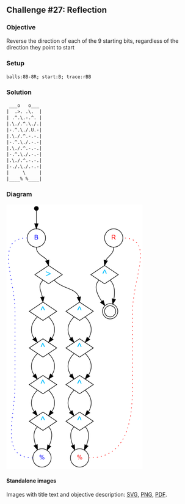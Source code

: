 ## Challenge #27: Reflection

### Objective

Reverse the direction of each of the 9 starting bits, regardless of the direction they point to start

### Setup

`balls:8B-8R; start:B; trace:rBB`

### Solution

	 ___o   o___
	|  .>. .\.  |
	| .^.\.-.^. |
	|.\./.^.\./.|
	|-.^.\./.U.-|
	|.\./.^.-.-.|
	|-.^.\./.-.-|
	|.\./.^.-.-.|
	|-.^.\./.-.-|
	|.\./.^.-.-.|
	|-./.\./.-.-|
	|     \     |
	|____% %____|

### Diagram

![Puzzle #27](../graph/img/puzzle27.png)

#### Standalone images

Images with title text and objective description:
[SVG](../graph/SVG/puzzle27.svg),
[PNG](../graph/PNG/puzzle27.png),
[PDF](../graph/PDF/puzzle27.pdf).

